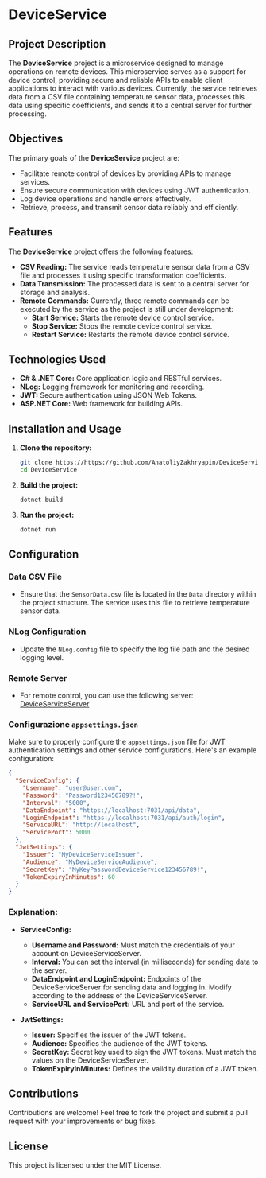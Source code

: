 # DeviceService

## Project Description

The **DeviceService** project is a microservice designed to manage operations on remote devices. This microservice serves as a support for device control, providing secure and reliable APIs to enable client applications to interact with various devices. Currently, the service retrieves data from a CSV file containing temperature sensor data, processes this data using specific coefficients, and sends it to a central server for further processing.

## Objectives

The primary goals of the **DeviceService** project are:

- Facilitate remote control of devices by providing APIs to manage services.
- Ensure secure communication with devices using JWT authentication.
- Log device operations and handle errors effectively.
- Retrieve, process, and transmit sensor data reliably and efficiently.

## Features

The **DeviceService** project offers the following features:

- **CSV Reading:** The service reads temperature sensor data from a CSV file and processes it using specific transformation coefficients.
- **Data Transmission:** The processed data is sent to a central server for storage and analysis.
- **Remote Commands:** Currently, three remote commands can be executed by the service as the project is still under development:
  - **Start Service:** Starts the remote device control service.
  - **Stop Service:** Stops the remote device control service.
  - **Restart Service:** Restarts the remote device control service.

## Technologies Used

- **C# & .NET Core:** Core application logic and RESTful services.
- **NLog:** Logging framework for monitoring and recording.
- **JWT:** Secure authentication using JSON Web Tokens.
- **ASP.NET Core:** Web framework for building APIs.

##  Installation and Usage

1. **Clone the repository:**
   ```bash
   git clone https://https://github.com/AnatoliyZakhryapin/DeviceService.git 
   cd DeviceService

2. **Build the project:**  
    ```bash
   dotnet build

3. **Run the project:**  
     ```bash
   dotnet run
   
## Configuration

### Data CSV File
- Ensure that the `SensorData.csv` file is located in the `Data` directory within the project structure. The service uses this file to retrieve temperature sensor data.

### NLog Configuration
- Update the `NLog.config` file to specify the log file path and the desired logging level.

### Remote Server
- For remote control, you can use the following server:
[DeviceServiceServer](https://github.com/AnatoliyZakhryapin/DeviceServiceServer)

### Configurazione **`appsettings.json`**
Make sure to properly configure the `appsettings.json` file for JWT authentication settings and other service configurations. Here's an example configuration:

```json
{
  "ServiceConfig": {
    "Username": "user@user.com",
    "Password": "Password123456789?!",
    "Interval": "5000",
    "DataEndpoint": "https://localhost:7031/api/data",
    "LoginEndpoint": "https://localhost:7031/api/auth/login",
    "ServiceURL": "http://localhost",
    "ServicePort": 5000
  },
  "JwtSettings": {
    "Issuer": "MyDeviceServiceIssuer",
    "Audience": "MyDeviceServiceAudience",
    "SecretKey": "MyKeyPasswordDeviceService123456789!",
    "TokenExpiryInMinutes": 60
  }
}
```

### Explanation:

- **ServiceConfig:**
    - **Username and Password:** Must match the credentials of your account on DeviceServiceServer.
    - **Interval:** You can set the interval (in milliseconds) for sending data to the server.
    - **DataEndpoint and LoginEndpoint:** Endpoints of the DeviceServiceServer for sending data and logging in. Modify according to the address of the DeviceServiceServer.
    - **ServiceURL and ServicePort:** URL and port of the service.

- **JwtSettings:** 
    - **Issuer:** Specifies the issuer of the JWT tokens.
    - **Audience:** Specifies the audience of the JWT tokens.
    - **SecretKey:** Secret key used to sign the JWT tokens. Must match the values on the DeviceServiceServer.
    - **TokenExpiryInMinutes:** Defines the validity duration of a JWT token.

## Contributions

Contributions are welcome! Feel free to fork the project and submit a pull request with your improvements or bug fixes.

## License

This project is licensed under the MIT License.
